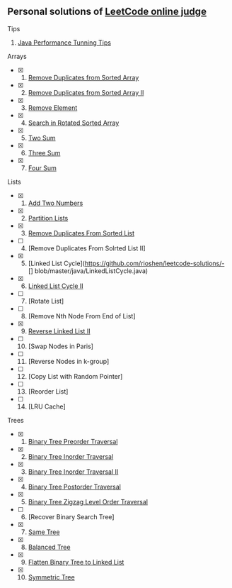 Personal solutions of [LeetCode online judge](http://oj.leetcode.com/problems/)
--------------------------------------------

Tips

1. [Java Performance Tunning Tips](https://gist.github.com/rioshen/42294b25c09b89fa353f)

Arrays

- [x] 1. [Remove Duplicates from Sorted Array](https://github.com/rioshen/leetcode-solutions/blob/master/java/RemoveDuplicatesFromSortedArray.java)
- [x] 2. [Remove Duplicates from Sorted Array II](https://github.com/rioshen/leetcode-solutions/blob/master/java/RemoveDuplicatesFromSortedArrayII.java)
- [x] 3. [Remove Element](https://github.com/rioshen/leetcode-solutions/blob/master/java/RemoveElement.java)
- [x] 4. [Search in Rotated Sorted Array](https://github.com/rioshen/leetcode-solutions/blob/master/java/SearchinRotatedSortedArray.java)
- [x] 5. [Two Sum](https://github.com/rioshen/leetcode-solutions/blob/52ee71c93cae715745c7c7adaa377d757a8782b5/java/TwoSum.java)
- [x] 6. [Three Sum](https://github.com/rioshen/leetcode-solutions/blob/master/java/ThreeSum.java)
- [x] 7. [Four Sum](https://github.com/rioshen/leetcode-solutions/blob/master/java/FourSum.java)

Lists

- [x] 1. [Add Two Numbers](https://github.com/rioshen/leetcode-solutions/blob/master/java/AddTwoNumbers.java)
- [x] 2. [Partition Lists](https://github.com/rioshen/leetcode-solutions/blob/master/java/PartitionLists.java)
- [x] 3. [Remove Duplicates From Sorted List](https://github.com/rioshen/leetcode-solutions/blob/master/java/RemoveDuplicatesFromSortedList.java)
- [ ] 4. [Remove Duplicates From Solrted List II]
- [x] 5. [Linked List Cycle](https://github.com/rioshen/leetcode-solutions/- [] blob/master/java/LinkedListCycle.java)
- [x] 6. [Linked List Cycle II](https://github.com/rioshen/leetcode-solutions/blob/master/java/LinkedListCycleII.java)
- [ ] 7. [Rotate List]
- [ ] 8. [Remove Nth Node From End of List]
- [x] 9. [Reverse Linked List II](https://github.com/rioshen/leetcode-solutions/blob/master/java/ReverseLinkedListII.java)
- [ ] 10. [Swap Nodes in Paris]
- [ ] 11. [Reverse Nodes in k-group]
- [ ] 12. [Copy List with Random Pointer]
- [ ] 13. [Reorder List]
- [ ] 14. [LRU Cache]

Trees

- [x] 1. [Binary Tree Preorder Traversal](https://github.com/rioshen/leetcode-solutions/blob/master/java/BinaryTreePreorderTraversal.java)
- [x] 2. [Binary Tree Inorder Traversal](https://github.com/rioshen/leetcode-solutions/blob/master/java/BinaryTreeLevelOrderTraversal.java)
- [x] 3. [Binary Tree Inorder Traversal II](https://github.com/rioshen/leetcode-solutions/blob/master/java/BinaryTreeLevelOrderTraversalII.java)
- [x] 4. [Binary Tree Postorder Traversal](https://github.com/rioshen/leetcode-solutions/blob/master/java/BinaryTreePostorderTraversal.java)
- [x] 5. [Binary Tree Zigzag Level Order Traversal](https://github.com/rioshen/leetcode-solutions/blob/master/java/BinaryTreeZigzagLevelOrderTraversal.java)
- [ ] 6. [Recover Binary Search Tree]
- [x] 7. [Same Tree](https://github.com/rioshen/leetcode-solutions/blob/master/java/SameTree.java)
- [x] 8. [Balanced Tree](https://github.com/rioshen/leetcode-solutions/blob/master/java/BalancedBinaryTree.java)
- [x] 9. [Flatten Binary Tree to Linked List](https://github.com/rioshen/leetcode-solutions/blob/master/java/FlattenBinaryTreetoLinkedList.java)
- [x] 10. [Symmetric Tree](https://github.com/rioshen/leetcode-solutions/blob/master/java/SymmetricTree.java)

